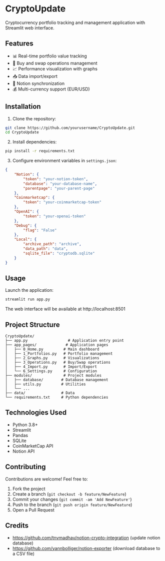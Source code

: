 # CryptoUpdate

Cryptocurrency portfolio tracking and management application with Streamlit web interface.

## Features

- 📊 Real-time portfolio value tracking
- 💱 Buy and swap operations management
- 📈 Performance visualization with graphs
- 📥 Data import/export
- 🔄 Notion synchronization
- 💰 Multi-currency support (EUR/USD)

## Installation

1. Clone the repository:
```bash
git clone https://github.com/yourusername/CryptoUpdate.git
cd CryptoUpdate
```

2. Install dependencies:
```bash
pip install -r requirements.txt
```

3. Configure environment variables in `settings.json`:
```json
{
    "Notion": {
        "token": "your-notion-token",
        "database": "your-database-name",
        "parentpage": "your-parent-page"
    },
    "Coinmarketcap": {
        "token": "your-coinmarketcap-token"
    },
    "OpenAI": {
        "token": "your-openai-token"
    },
    "Debug": {
        "flag": "False"
    },
    "Local": {
        "archive_path": "archive",
        "data_path": "data",
        "sqlite_file": "cryptodb.sqlite"
    }
}
```

## Usage

Launch the application:
```bash
streamlit run app.py
```

The web interface will be available at http://localhost:8501

## Project Structure

```
CryptoUpdate/
├── app.py                  # Application entry point
├── app_pages/             # Application pages
│   ├── 0_Home.py         # Main dashboard
│   ├── 1_Portfolios.py   # Portfolio management
│   ├── 2_Graphs.py       # Visualizations
│   ├── 3_Operations.py   # Buy/Swap operations
│   ├── 4_Import.py       # Import/Export
│   └── 6_Settings.py     # Configuration
├── modules/              # Project modules
│   ├── database/        # Database management
│   ├── utils.py         # Utilities
│   └── ...
├── data/                # Data
└── requirements.txt     # Python dependencies
```

## Technologies Used

- Python 3.8+
- Streamlit
- Pandas
- SQLite
- CoinMarketCap API
- Notion API

## Contributing

Contributions are welcome! Feel free to:
1. Fork the project
2. Create a branch (`git checkout -b feature/NewFeature`)
3. Commit your changes (`git commit -am 'Add NewFeature'`)
4. Push to the branch (`git push origin feature/NewFeature`)
5. Open a Pull Request

## Credits

- https://github.com/tnvmadhav/notion-crypto-integration (update notion database)
- https://github.com/yannbolliger/notion-exporter (download database to a CSV file)
